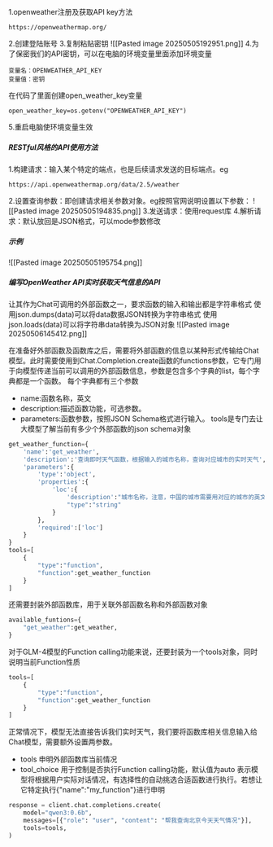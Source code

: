 1.openweather注册及获取API key方法
```
https://openweathermap.org/
```
2.创建登陆账号
3.复制粘贴密钥
![[Pasted image 20250505192951.png]]
4.为了保密我们的API密钥，可以在电脑的环境变量里面添加环境变量
```
变量名：OPENWEATHER_API_KEY
变量值：密钥
```
在代码了里面创建open_weather_key变量
```
open_weather_key=os.getenv("OPENWEATHER_API_KEY")
```
5.重启电脑使环境变量生效

##### RESTful风格的API使用方法
1.构建请求：输入某个特定的端点，也是后续请求发送的目标端点。eg
```
https://api.openweathermap.org/data/2.5/weather
```
2.设置查询参数：即创建请求相关参数对象。eg按照官网说明设置以下参数：
![[Pasted image 20250505194835.png]]
3.发送请求：使用request库
4.解析请求：默认放回是JSON格式，可以mode参数修改

##### 示例
![[Pasted image 20250505195754.png]]

##### 编写OpenWeather API实时获取天气信息的API
让其作为Chat可调用的外部函数之一，要求函数的输入和输出都是字符串格式
使用json.dumps(data)可以将data数据JSON转换为字符串格式
使用json.loads(data)可以将字符串data转换为JSON对象
![[Pasted image 20250506145412.png]]

在准备好外部函数及函数库之后，需要将外部函数的信息以某种形式传输给Chat模型。此时需要使用到Chat.Completion.create函数的functions参数，它专门用于向模型传递当前可以调用的外部函数信息，参数是包含多个字典的list，每个字典都是一个函数。
每个字典都有三个参数
- name:函数名称，英文
- description:描述函数功能，可选参数。
- parameters:函数参数，按照JSON Schema格式进行输入。
tools是专门去让大模型了解当前有多少个外部函数的json schema对象
```python
get_weather_function={
    'name':'get_weather',
    'description':'查询即时天气函数，根据输入的城市名称，查询对应城市的实时天气',
    'parameters':{
        'type':'object',
        'properties':{
            'loc':{
                'description':"城市名称，注意，中国的城市需要用对应的城市的英文表示",
                "type":"string"
            }
        },
        'required':['loc']
    }
}
tools=[
    {
        "type":"function",
        "function":get_weather_function
    }
]
```

还需要封装外部函数库，用于关联外部函数名称和外部函数对象
```python
available_funtions={
    "get_weather":get_weather,
}
```
对于GLM-4模型的Function calling功能来说，还要封装为一个tools对象，同时说明当前Function性质
```python
tools=[
    {
        "type":"function",
        "function":get_weather_function
    }
]
```
正常情况下，模型无法直接告诉我们实时天气，我们要将函数库相关信息输入给Chat模型，需要额外设置两参数。
- tools 申明外部函数库当前情况
- tool_choice 用于控制是否执行Function calling功能，默认值为auto 表示模型将根据用户实际对话情况，有选择性的自动挑选合适函数进行执行。若想让它特定执行{"name":"my_function"}进行申明
```python
response = client.chat.completions.create(
    model="qwen3:0.6b",
    messages=[{"role": "user", "content": "帮我查询北京今天天气情况"}],
    tools=tools,
)
```
